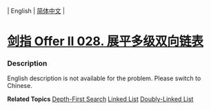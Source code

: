 | English | [简体中文](README.md) |

# [剑指 Offer II 028. 展平多级双向链表](https://leetcode-cn.com/problems/Qv1Da2)
 ### Description
<p>English description is not available for the problem. Please switch to Chinese.</p>

**Related Topics**  [Depth-First Search](https://leetcode-cn.com/tag/depth-first-search) [Linked List](https://leetcode-cn.com/tag/linked-list) [Doubly-Linked List](https://leetcode-cn.com/tag/doubly-linked-list) 